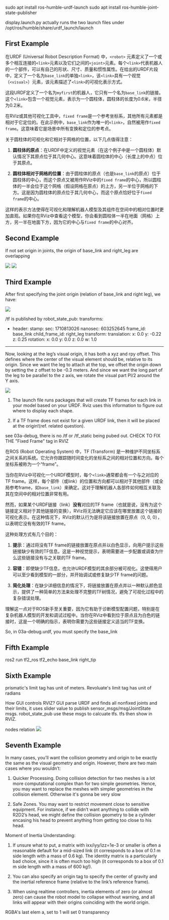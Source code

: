 sudo apt install ros-humble-urdf-launch
sudo apt install ros-humble-joint-state-publisher

display.launch.py actually runs the two launch files under /opt/ros/humble/share/urdf_launch/launch

## First Example

在URDF (Universal Robot Description Format) 中，`<robot>` 元素定义了一个或多个相互连接的`<link>`元素以及它们之间的`<joint>`元素。每个`<link>`代表机器人的一个部件，可以有自己的形状、尺寸、质量和惯性属性。在给出的URDF片段中，定义了一个名为`base_link`的单独`<link>`，该`<link>`具有一个视觉（`<visual>`）元素，该元素描述了`<link>`的可视化表示方式。

这段URDF定义了一个名为`myfirst`的机器人，它只有一个名为`base_link`的链接。这个`<link>`包含一个视觉元素，表示为一个圆柱体，圆柱体的长度为0.6米，半径为0.2米。

在RViz或其他可视化工具中，`fixed frame`是一个参考坐标系，其他所有元素都是相对于它定位的。在此示例中，`base_link`作为唯一的`<link>`，自然被用作`fixed frame`。这意味着它是场景中所有变换和定位的参考点。

关于圆柱体的可视化和它相对于网格的位置，以下几点值得注意：

1. **圆柱体的原点**：在URDF中定义的视觉元素（在这个例子中是一个圆柱体）默认情况下其原点位于其几何中心。这意味着圆柱体的中心（长度上的中点）位于其原点。

2. **圆柱体相对于网格的位置**：由于圆柱体的原点（也是`base_link`的原点）位于圆柱体的中心，而这个原点又被用作RViz中的`fixed frame`的中心，所以圆柱体的一半会位于这个网格（假设网格在原点）的上方，另一半位于网格的下方。这是因为圆柱体的原点位于其几何中心，而这个原点恰好位于`fixed frame`的中心。

这样的表示方法使得在可视化和理解机器人模型及其组件在空间中的相对位置时更加直观。如果你在RViz中查看这个模型，你会看到圆柱体一半在地面（网格）上方，另一半在地面下方，因为它的中心与`fixed frame`的中心对齐。

## Second Example

If not set origin in joints, the origin of base_link and right_leg are overlapping

![](./imgs/1.JPG)
![](./imgs/2.JPG)

## Third Example

After first specifying the joint origin (relation of base_link and right leg), we have:

![](./imgs/3.JPG)

/tf is published by robot_state_pub:
transforms:
- header:
    stamp:
      sec: 1710813026
      nanosec: 603252645
    frame_id: base_link
  child_frame_id: right_leg
  transform:
    translation:
      x: 0.0
      y: -0.22
      z: 0.25
    rotation:
      x: 0.0
      y: 0.0
      z: 0.0
      w: 1.0
---


Now, looking at the leg’s visual origin, it has both a xyz and rpy offset. This defines where the center of the visual element should be, relative to its origin. Since we want the leg to attach at the top, we offset the origin down by setting the z offset to be -0.3 meters. And since we want the long part of the leg to be parallel to the z axis, we rotate the visual part PI/2 around the Y axis.

![](./imgs/4.JPG)

1. The launch file runs packages that will create TF frames for each link in your model based on your URDF. Rviz uses this information to figure out where to display each shape.

2. If a TF frame does not exist for a given URDF link, then it will be placed at the origin!(ref. related question).

see 03a-debug, there is no /tf or /tf_static being pubed out.
CHECK TO FIX THE "Fixed Frame" tag in RVIZ

在ROS (Robot Operating System) 中，TF (Transform) 是一种维护不同坐标系之间关系的系统。它允许你跟踪随时间变化的坐标系之间的相对位置和方向。每个坐标系被称为一个“frame”。

当你在RViz中可视化一个URDF模型时，每个`<link>`通常都会有一个与之对应的TF frame。这样，每个部件（或link）的位置和方向都可以相对于其他部件（或全局参考frame，如`base_link`）来确定。这对于理解机器人各部件如何相互关联及其在空间中的相对位置非常有用。

然而，如果某个URDF链接（link）**没有**对应的TF frame（也就是说，没有为这个链接定义相对于其他链接的变换），RViz将无法确定它应该在哪里放置这个链接的可视化表示。在这种情况下，RViz的默认行为是将该链接放置在原点（0, 0, 0），以表明它没有有效的TF frame。

这种处理方式有几个目的：

1. **提示**：通过将没有TF frame的链接放置在原点并以白色显示，向用户提示这些链接缺少有效的TF信息。这是一种视觉提示，表明需要进一步配置或调查为什么这些链接没有与之关联的TF frame。

2. **容错**：即使缺少TF信息，也允许URDF模型的其余部分被可视化。这使得用户可以至少看到模型的一部分，并开始调试或修复缺少TF frame的问题。

3. **简化处理**：在缺少详细信息的情况下，将链接放置在原点并以一种默认颜色显示，提供了一种简单的方法来处理不完整的TF树情况，避免了可视化过程中的复杂错误处理。

理解这一点对于ROS新手至关重要，因为它有助于诊断模型配置问题，特别是在复杂机器人模型的开发和调试过程中。当你在RViz中看到位于原点且为白色的链接时，这是一个明确的指示，表明你需要为这些链接定义适当的TF变换。

So, in 03a-debug.urdf, you must specify the base_link

## Fifth Example

ros2 run tf2_ros tf2_echo base_link right_tip

## Sixth Example

prismatic's limit tag has unit of meters. Revoluate's limit tag has unit of radians

How GUI controls RVIZ?
GUI parse URDF and finds all nonfixed joints and their limits, it uses slider value to publish sensor_msgs/msg/JointState msgs. robot_state_pub use these msgs to calcuate tfs. tfs then show in RVIZ.

nodes relation
![](imgs/5.JPG)

## Seventh Example

In many cases, you’ll want the collision geometry and origin to be exactly the same as the visual geometry and origin. However, there are two main cases where you wouldn’t:

1. Quicker Processing. Doing collision detection for two meshes is a lot more computational complex than for two simple geometries. Hence, you may want to replace the meshes with simpler geometries in the collision element. Otherwise it's gonna be very slow

2. Safe Zones. You may want to restrict movement close to sensitive equipment. For instance, if we didn’t want anything to collide with R2D2’s head, we might define the collision geometry to be a cylinder encasing his head to prevent anything from getting too close to his head.

Moment of Inertia Understanding:

1. If unsure what to put, a matrix with ixx/iyy/izz=1e-3 or smaller is often a reasonable default for a mid-sized link (it corresponds to a box of 0.1 m side length with a mass of 0.6 kg). The identity matrix is a particularly bad choice, since it is often much too high (it corresponds to a box of 0.1 m side length with a mass of 600 kg!).

2. You can also specify an origin tag to specify the center of gravity and the inertial reference frame (relative to the link’s reference frame).

3. When using realtime controllers, inertia elements of zero (or almost zero) can cause the robot model to collapse without warning, and all links will appear with their origins coinciding with the world origin.


RGBA's last elem a, set to 1 will set 0 transparency